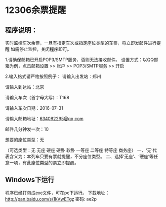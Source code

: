 # 12306余票提醒
## 程序说明：
实时监控车次余票，一旦有指定车次或指定座位类型的车票，将立即发邮件进行提醒
如需停止监控，关闭程序即可。

1.请确保邮箱已开启POP3/SMTP服务，否则无法接收邮件。
设置方式：以QQ邮箱为例，点击邮箱设置 >> 账户 >> POP3/SMTP服务 >> 开启

2.输入格式请严格按照例子：
请输入出发站：郑州

请输入到达站：北京

请输入车次（首字母大写）：T168

请输入车次日期：2016-07-31

请输入邮箱地址：634082295@qq.com

邮件几分钟发一次：10

想要的座位类型：无

（可选类型：无 无座  硬座  硬卧 软卧 一等座 二等座 特等座 商务座）
一、‘无’代表含义为：本列车只要有票就提醒，不分座位类型。
二、选择‘无座’、‘硬座’等任意一项，有此座位类型的票立即提醒。

## Windows下运行
程序已经打包成exe文件，可在pc下运行。
下载地址：http://pan.baidu.com/s/1kVwETgz 密码: ae2p
